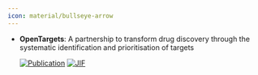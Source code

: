 ```yaml
---
icon: material/bullseye-arrow
---
```





- **OpenTargets**: A partnership to transform drug discovery through the systematic identification and prioritisation of targets  

    [![Publication](https://img.shields.io/badge/Publication-Citations:403-blue?style=for-the-badge&logo=bookstack)](https://doi.org/10.1093/nar/gkw1055) 
    [![JIF](https://img.shields.io/badge/Impact_Factor-16.60-purple?style=for-the-badge&logo=academia)](https://doi.org/10.1093/nar/gkw1055)


